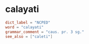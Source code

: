 # calayati

``` toml
dict_label = "NCPED"
word = "calayati"
grammar_comment = "caus. pr. 3 sg."
see_also = ["caleti"]
```

